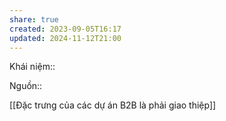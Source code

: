 ```yaml
---
share: true
created: 2023-09-05T16:17
updated: 2024-11-12T21:00
---
```

Khái niệm:: 

Nguồn:: 


[[Đặc trưng của các dự án B2B là phải giao thiệp]]